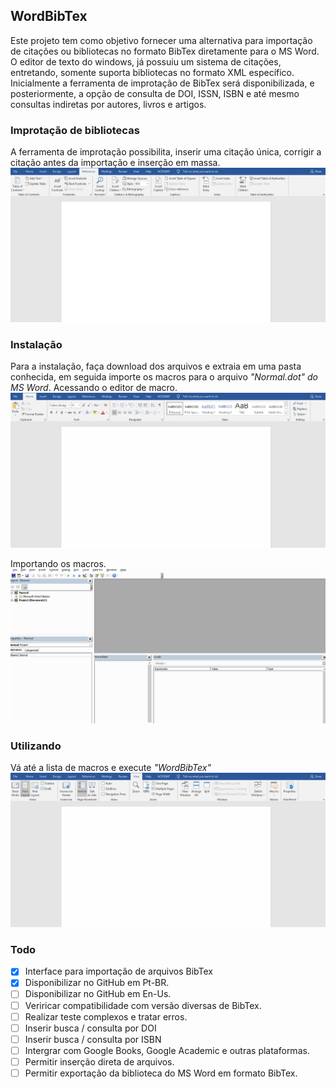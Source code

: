 ## WordBibTex
Este projeto tem como objetivo fornecer uma alternativa para importação de citações ou bibliotecas no formato BibTex diretamente para o MS Word. O editor de texto do windows, já possuiu um sistema de citações, entretando, somente suporta bibliotecas no formato XML específico.
Inicialmente a ferramenta de improtação de BibTex será disponibilizada, e posteriormente, a opção de consulta de DOI, ISSN, ISBN e até mesmo consultas indiretas por autores, livros e artigos.


### Improtação de bibliotecas
A ferramenta de improtação possibilita, inserir uma citação única, corrigir a citação antes da importação e inserção em massa.
![WordBibTex](WordBibTex_FULL.gif)


### Instalação
Para a instalação, faça download dos arquivos e extraia em uma pasta conhecida, em seguida importe os macros para o arquivo _"Normal.dot" do MS Word_.
Acessando o editor de macro.
![WordBibTex - Abrir editor](WordBibTex_NewMacro.gif)


Importando os macros.
![WordBibTex Install](WordBibTex_Install.gif)


### Utilizando
Vá até a lista de macros e execute _*"WordBibTex"*_
![WordBibTex Install](WordBibTex_Run.gif)


### Todo
- [x] Interface para importação de arquivos BibTex
- [x] Disponibilizar no GitHub em Pt-BR.
- [ ] Disponibilizar no GitHub em En-Us.
- [ ] Veriricar compatibilidade com versão diversas de BibTex.
- [ ] Realizar teste complexos e tratar erros.
- [ ] Inserir busca / consulta por DOI
- [ ] Inserir busca / consulta por ISBN
- [ ] Intergrar com Google Books, Google Academic e outras plataformas.
- [ ] Permitir inserção direta de arquivos.
- [ ] Permitir exportação da biblioteca do MS Word em formato BibTex.
